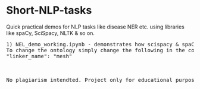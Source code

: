 # Short-NLP-tasks

Quick practical demos for NLP tasks like disease NER etc. using libraries like spaCy, SciSpacy, NLTK & so on.

<pre>
1) NEL_demo_working.ipynb - demonstrates how scispacy & spaCy can be used for tagging diseases in biomedical text data; and further normalise to a particular ontology like MeSH, UMLS etc.
To change the ontology simply change the following in the config.
"linker_name": "mesh"



No plagiarism intendted. Project only for educational purpose.
</pre>
